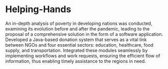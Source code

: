 # Helping-Hands

An in-depth analysis of poverty in developing nations was conducted, examining its evolution before and after the pandemic, leading to the proposal of a comprehensive solution in the form of a software application. Developed a Java-based donation system that serves as a vital link between NGOs and four essential sectors: education, healthcare, food supply, and transportation. Integrated these modules seamlessly by implementing workflows and work requests, ensuring the efficient flow of information, thus enabling timely assistance to the regions in need.

